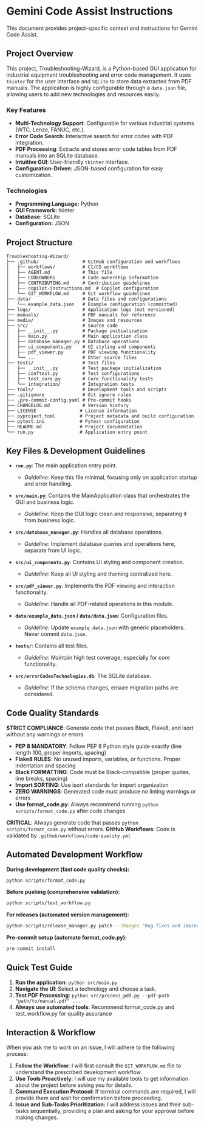 # Gemini Code Assist Instructions

This document provides project-specific context and instructions for Gemini Code Assist.

## Project Overview

This project, Troubleshooting-Wizard, is a Python-based GUI application for industrial equipment troubleshooting and error code management. It uses `tkinter` for the user interface and `SQLite` to store data extracted from PDF manuals. The application is highly configurable through a `data.json` file, allowing users to add new technologies and resources easily.

### Key Features
- **Multi-Technology Support**: Configurable for various industrial systems (WTC, Lenze, FANUC, etc.).
- **Error Code Search**: Interactive search for error codes with PDF integration.
- **PDF Processing**: Extracts and stores error code tables from PDF manuals into an SQLite database.
- **Intuitive GUI**: User-friendly `tkinter` interface.
- **Configuration-Driven**: JSON-based configuration for easy customization.

### Technologies
- **Programming Language:** Python
- **GUI Framework:** tkinter
- **Database:** SQLite
- **Configuration:** JSON

## Project Structure

```
Troubleshooting-Wizard/
├── .github/                # GitHub configuration and workflows
│   ├── workflows/          # CI/CD workflows
│   ├── AGENT.md            # This file
│   ├── CODEOWNERS          # Code ownership information
│   ├── CONTRIBUTING.md     # Contribution guidelines
│   ├── copilot-instructions.md  # Copilot configuration
│   └── GIT_WORKFLOW.md     # Git workflow guidelines
├── data/                   # Data files and configurations
│   └── example_data.json   # Example configuration (committed)
├── logs/                   # Application logs (not versioned)
├── manuals/                # PDF manuals for reference
├── media/                  # Images and resources
├── src/                    # Source code
│   ├── __init__.py         # Package initialization
│   ├── main.py             # Main application class
│   ├── database_manager.py # Database operations
│   ├── ui_components.py    # UI styling and components
│   ├── pdf_viewer.py       # PDF viewing functionality
│   └── ...                 # Other source files
├── tests/                  # Test files
│   ├── __init__.py         # Test package initialization
│   ├── conftest.py         # Test configurations
│   ├── test_core.py        # Core functionality tests
│   └── integration/        # Integration tests
├── tools/                  # Development tools and scripts
├── .gitignore              # Git ignore rules
├── .pre-commit-config.yaml # Pre-commit hooks
├── CHANGELOG.md            # Version history
├── LICENSE                # License information
├── pyproject.toml         # Project metadata and build configuration
├── pytest.ini             # Pytest configuration
├── README.md              # Project documentation
└── run.py                 # Application entry point
```

## Key Files & Development Guidelines

-   **`run.py`**: The main application entry point.
    -   *Guideline*: Keep this file minimal, focusing only on application startup and error handling.

-   **`src/main.py`**: Contains the MainApplication class that orchestrates the GUI and business logic.
    -   *Guideline*: Keep the GUI logic clean and responsive, separating it from business logic.

-   **`src/database_manager.py`**: Handles all database operations.
    -   *Guideline*: Implement database queries and operations here, separate from UI logic.

-   **`src/ui_components.py`**: Contains UI styling and component creation.
    -   *Guideline*: Keep all UI styling and theming centralized here.

-   **`src/pdf_viewer.py`**: Implements the PDF viewing and interaction functionality.
    -   *Guideline*: Handle all PDF-related operations in this module.

-   **`data/example_data.json` / `data/data.json`**: Configuration files.
    -   *Guideline*: Update `example_data.json` with generic placeholders. Never commit `data.json`.

-   **`tests/`**: Contains all test files.
    -   *Guideline*: Maintain high test coverage, especially for core functionality.

-   **`src/errorCodesTechnologies.db`**: The SQLite database.
    -   *Guideline*: If the schema changes, ensure migration paths are considered.

## Code Quality Standards

**STRICT COMPLIANCE**: Generate code that passes Black, Flake8, and isort without any warnings or errors
- **PEP 8 MANDATORY**: Follow PEP 8 Python style guide exactly (line length 100, proper imports, spacing)
- **Flake8 RULES**: No unused imports, variables, or functions. Proper indentation and spacing
- **Black FORMATTING**: Code must be Black-compatible (proper quotes, line breaks, spacing)
- **Import SORTING**: Use isort standards for import organization
- **ZERO WARNINGS**: Generated code must produce no linting warnings or errors
- **Use format_code.py**: Always recommend running `python scripts/format_code.py` after code changes

**CRITICAL**: Always generate code that passes `python scripts/format_code.py` without errors.
**GitHub Workflows**: Code is validated by `.github/workflows/code-quality.yml`

## Automated Development Workflow

**During development (fast code quality checks):**
```bash
python scripts/format_code.py
```

**Before pushing (comprehensive validation):**
```bash
python scripts/test_workflow.py
```

**For releases (automated version management):**
```bash
python scripts/release_manager.py patch --changes "Bug fixes and improvements"
```

**Pre-commit setup (automate format_code.py):**
```bash
pre-commit install
```

## Quick Test Guide

1.  **Run the application**: `python src/main.py`
2.  **Navigate the UI**: Select a technology and choose a task.
3.  **Test PDF Processing**: `python src/process_pdf.py --pdf-path "path/to/manual.pdf" ...`
4.  **Always use automated tools**: Recommend format_code.py and test_workflow.py for quality assurance

## Interaction & Workflow

When you ask me to work on an issue, I will adhere to the following process:

1.  **Follow the Workflow:** I will first consult the `GIT_WORKFLOW.md` file to understand the prescribed development workflow.
2.  **Use Tools Proactively**: I will use my available tools to get information about the project before asking you for details.
3.  **Command Execution Protocol:** If terminal commands are required, I will provide them and wait for confirmation before proceeding.
4.  **Issue and Sub-Tasks Prioritization:** I will address issues and their sub-tasks sequentially, providing a plan and asking for your approval before making changes.
